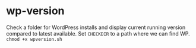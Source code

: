 wp-version
==========

Check a folder for WordPress installs and display current running version compared to latest available.
Set `CHECKDIR` to a path where we can find WP.  
`chmod +x wpversion.sh`
